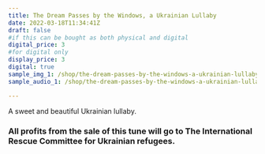 ```yaml
---
title: The Dream Passes by the Windows, a Ukrainian Lullaby
date: 2022-03-18T11:34:41Z
draft: false
#if this can be bought as both physical and digital
digital_price: 3
#for digital only
display_price: 3
digital: true
sample_img_1: /shop/the-dream-passes-by-the-windows-a-ukrainian-lullaby/sample.jpg
sample_audio_1: /shop/the-dream-passes-by-the-windows-a-ukrainian-lullaby/sample.m4a

---
```


A sweet and beautiful Ukrainian lullaby. 
### All profits from the sale of this tune will go to The International Rescue Committee for Ukrainian refugees.
